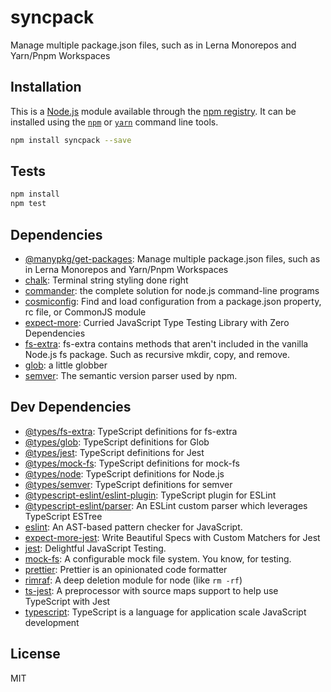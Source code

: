 # syncpack

Manage multiple package.json files, such as in Lerna Monorepos and Yarn/Pnpm Workspaces

## Installation

This is a [Node.js](https://nodejs.org/) module available through the 
[npm registry](https://www.npmjs.com/). It can be installed using the 
[`npm`](https://docs.npmjs.com/getting-started/installing-npm-packages-locally)
or 
[`yarn`](https://yarnpkg.com/en/)
command line tools.

```sh
npm install syncpack --save
```

## Tests

```sh
npm install
npm test
```

## Dependencies

- [@manypkg/get-packages](https://ghub.io/@manypkg/get-packages): Manage multiple package.json files, such as in Lerna Monorepos and Yarn/Pnpm Workspaces
- [chalk](https://ghub.io/chalk): Terminal string styling done right
- [commander](https://ghub.io/commander): the complete solution for node.js command-line programs
- [cosmiconfig](https://ghub.io/cosmiconfig): Find and load configuration from a package.json property, rc file, or CommonJS module
- [expect-more](https://ghub.io/expect-more): Curried JavaScript Type Testing Library with Zero Dependencies
- [fs-extra](https://ghub.io/fs-extra): fs-extra contains methods that aren&#39;t included in the vanilla Node.js fs package. Such as recursive mkdir, copy, and remove.
- [glob](https://ghub.io/glob): a little globber
- [semver](https://ghub.io/semver): The semantic version parser used by npm.

## Dev Dependencies

- [@types/fs-extra](https://ghub.io/@types/fs-extra): TypeScript definitions for fs-extra
- [@types/glob](https://ghub.io/@types/glob): TypeScript definitions for Glob
- [@types/jest](https://ghub.io/@types/jest): TypeScript definitions for Jest
- [@types/mock-fs](https://ghub.io/@types/mock-fs): TypeScript definitions for mock-fs
- [@types/node](https://ghub.io/@types/node): TypeScript definitions for Node.js
- [@types/semver](https://ghub.io/@types/semver): TypeScript definitions for semver
- [@typescript-eslint/eslint-plugin](https://ghub.io/@typescript-eslint/eslint-plugin): TypeScript plugin for ESLint
- [@typescript-eslint/parser](https://ghub.io/@typescript-eslint/parser): An ESLint custom parser which leverages TypeScript ESTree
- [eslint](https://ghub.io/eslint): An AST-based pattern checker for JavaScript.
- [expect-more-jest](https://ghub.io/expect-more-jest): Write Beautiful Specs with Custom Matchers for Jest
- [jest](https://ghub.io/jest): Delightful JavaScript Testing.
- [mock-fs](https://ghub.io/mock-fs): A configurable mock file system.  You know, for testing.
- [prettier](https://ghub.io/prettier): Prettier is an opinionated code formatter
- [rimraf](https://ghub.io/rimraf): A deep deletion module for node (like `rm -rf`)
- [ts-jest](https://ghub.io/ts-jest): A preprocessor with source maps support to help use TypeScript with Jest
- [typescript](https://ghub.io/typescript): TypeScript is a language for application scale JavaScript development

## License

MIT